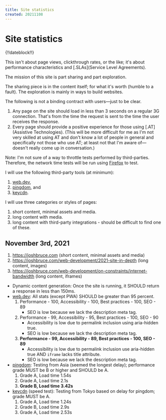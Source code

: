 ```yaml
---
title: Site statistics
created: 20211108
---
```


# Site statistics

{!!dateblock!!}

This isn't about page views, clickthrough rates, or the like; it's about performance characteristics and [.SLAs](Service Level Agreements).

The mission of this site is part sharing and part exploration.

The sharing piece is in the content itself; for what it's worth (humble to a fault). The exploration is mainly in ways to build websites.

The following is not a binding contract with users—just to be clear.

1. Any page on the site should load in less than 3 seconds on a regular 3G connection. That's from the time the request is sent to the time the user receives the response.
2. Every page should provide a positive experience for those using [.AT](Assistive Technologies). (This will be more difficult for me as I'm not very skilled at using AT and don't know a lot of people in general and specifically not those who use AT; at least not that I'm aware of—doesn't really come up in conversation.)

Note: I'm not sure of a way to throttle tests performed by third-parties. Therefore, the network time tests will be run using [Firefox](https://www.mozilla.org/en-US/firefox/new/) to test.

I will use the following third-party tools (at minimum):

1. [web.dev](https://web.dev/measure/),
2. [pingdom](https://tools.pingdom.com), and
3. [keycdn](https://tools.keycdn.com/speed).

I will use three categories or styles of pages:

1. short content, minimal assets and media.
2. long content with media.
3. long content with third-party integrations - should be difficult to find one of these.

## November 3rd, 2021

1. https://joshbruce.com (short content, minimal assets and media)
2. https://joshbruce.com/web-development/2021-site-in-depth (long content, images)
3. https://joshbruce.com/web-development/on-constraints/internet-bandwidth (long content, iframes)

- Dynamic content generation: Once the site is running, it SHOULD return a response in less than 150ms.
- [web.dev](https://web.dev/measure/): All stats (except PWA) SHOULD be greater than 95 percent.
    1. Performance - 100, Accessibility - 100, Best practices - 100, SEO - 89
        - SEO is low because we lack the description meta tag.
    2. Performance - 99, Accessibility - 95, Best practices - 100, SEO - 90
        - Accessibility is low due to permalink inclusion using aria-hidden true.
        - SEO is low because we lack the description meta tag.
    3. **Performance - 99, Accessibility - 89, Best practices - 100, SEO - 89**
        - Accessibility is low due to permalink inclusion use aria-hidden true AND `iframe` lacks title attribute.
        - SEO is low because we lack the description meta tag.
- [pingdom](https://tools.pingdom.com): Testing from Asia (seemed the longest delay); performance grade MUST be B or higher and SHOULD be A.
    1. Grade A, Load time 1.54s
    2. Grade A, Load time 2.1s
    3. **Grade B, Load time 3.42s**
- [keycdn](https://tools.keycdn.com/speed) (speed test): Testing from Tokyo based on delay for pingdom; grade MUST be A.
    1. Grade A, Load time 1.24s
    2. Grade B, Load time 2.9s
    3. Grade A, Load time 2.53s
